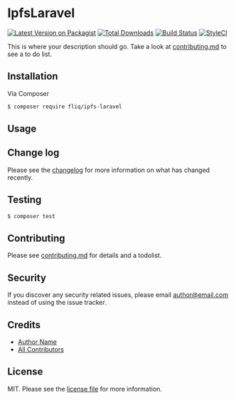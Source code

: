 # IpfsLaravel

[![Latest Version on Packagist][ico-version]][link-packagist]
[![Total Downloads][ico-downloads]][link-downloads]
[![Build Status][ico-travis]][link-travis]
[![StyleCI][ico-styleci]][link-styleci]

This is where your description should go. Take a look at [contributing.md](contributing.md) to see a to do list.

## Installation

Via Composer

``` bash
$ composer require fliq/ipfs-laravel
```

## Usage

## Change log

Please see the [changelog](changelog.md) for more information on what has changed recently.

## Testing

``` bash
$ composer test
```

## Contributing

Please see [contributing.md](contributing.md) for details and a todolist.

## Security

If you discover any security related issues, please email author@email.com instead of using the issue tracker.

## Credits

- [Author Name][link-author]
- [All Contributors][link-contributors]

## License

MIT. Please see the [license file](license.md) for more information.

[ico-version]: https://img.shields.io/packagist/v/fliq/ipfs-laravel.svg?style=flat-square
[ico-downloads]: https://img.shields.io/packagist/dt/fliq/ipfs-laravel.svg?style=flat-square
[ico-travis]: https://img.shields.io/travis/fliq/ipfs-laravel/master.svg?style=flat-square
[ico-styleci]: https://styleci.io/repos/12345678/shield

[link-packagist]: https://packagist.org/packages/fliq/ipfs-laravel
[link-downloads]: https://packagist.org/packages/fliq/ipfs-laravel
[link-travis]: https://travis-ci.org/fliq/ipfs-laravel
[link-styleci]: https://styleci.io/repos/12345678
[link-author]: https://github.com/fliq
[link-contributors]: ../../contributors
